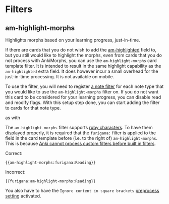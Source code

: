 # Filters

## am-highlight-morphs

Highlights morphs based on your learning progress, just-in-time.

If there are cards that you do not wish to add the
[am-highlighted](../setup/settings/extra-fields.md#using-am-highlighted) field to, but you still would like to
highlight the morphs, even from cards that you do not process with AnkiMorphs, you can use the `am-highlight-morphs`
card template filter. It is intended to result in the same highlight capability as the
`am-highlighted` extra field. It does however incur a small overhead for the just-in-time processing. It is not
available on mobile.

To use the filter, you will need to register [a note filter](note-filter.md#read--modify) for each note type
that you would like to use the `am-highlight-morphs` filter on. If you do not want this card to be considered for
your learning progress, you can disable read and modify flags. With this setup step done, you can start adding the
filter to cards for that note type.

as with

The `am-highlight-morphs` filter supports
[ruby characters](https://docs.ankiweb.net/templates/fields.html#ruby-characters). To have them displayed properly,
it is required that the `furigana:` filter is applied to the field in the card template before (i.e. to the right of)
`am-highlight-morphs`. This is because
[Anki cannot process custom filters before built in filters](https://github.com/ankicommunity/anki-desktop/blob/main/rslib/src/template_filters.rs#L22-L24).

Correct:

```text
{{am-highlight-morphs:furigana:Reading}}
```

Incorrect:

```text
{{furigana:am-highlight-morphs:Reading}}
```

You also have to have the `Ignore content in square brackets` [preprocess setting](preprocess.md) activated.
